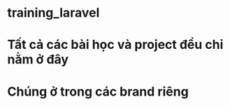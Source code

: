 # training_laravel
# Tất cả các bài học và project đều chỉ nằm ở đây
# Chúng ở trong các brand riêng
